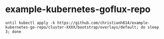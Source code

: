 # example-kubernetes-goflux-repo

```shell
until kubectl apply -k https://github.com/christianh814/example-kubernetes-go-repo/cluster-XXXX/bootstrap/overlays/default; do sleep 3; done
```

